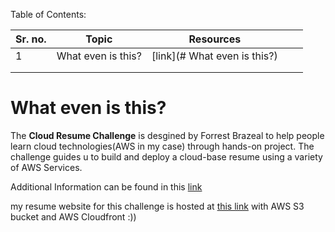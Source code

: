 Table of Contents: 

| Sr. no. | Topic               | Resources |   |   |
|---------|---------------------|-----------|---|:-:|
| 1       | What even is this?  | [link](# What even is this?)           |   |   |
|         |                     |           |   |   |
|         |                     |           |   |   |



# What even is this?

The **Cloud Resume Challenge** is desgined by Forrest Brazeal to help people learn cloud technologies(AWS in my case) through hands-on project. The challenge guides u to build and deploy a cloud-base resume using a variety of AWS Services.

Additional Information can be found in this [link](https://cloudresumechallenge.dev/) 


my resume website for this challenge is hosted at [this link](https://df351d981p1bv.cloudfront.net) with AWS S3 bucket and AWS Cloudfront :))